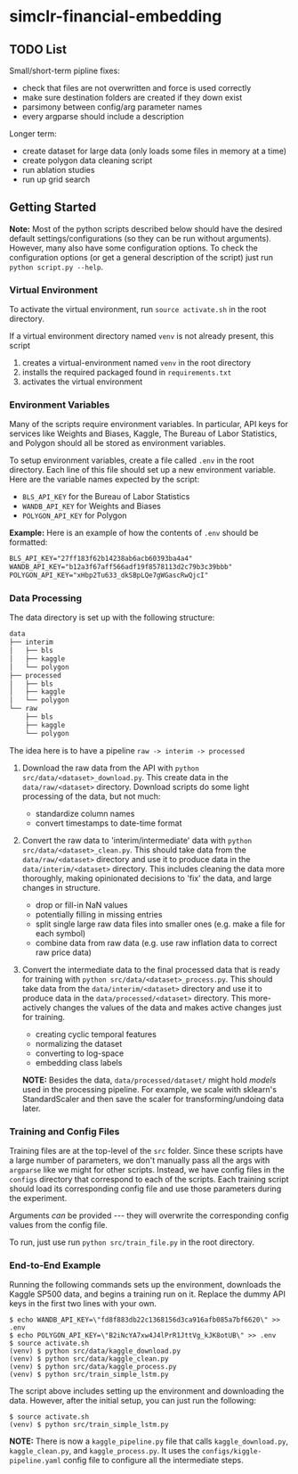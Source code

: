 # simclr-financial-embedding

## TODO List

Small/short-term pipline fixes:

- check that files are not overwritten and force is used correctly
- make sure destination folders are created if they down exist
- parsimony between config/arg parameter names
- every argparse should include a description

Longer term:

- create dataset for large data (only loads some files in memory at a time)
- create polygon data cleaning script
- run ablation studies
- run up grid search

## Getting Started

**Note:** Most of the python scripts described below should have the desired default settings/configurations (so they can be run without arguments).
However, many also have some configuration options.
To check the configuration options (or get a general description of the script) just run `python script.py --help`.

### Virtual Environment

To activate the virtual environment, run `source activate.sh` in the root directory.

If a virtual environment directory named `venv` is not already present, this script

1. creates a virtual-environment named `venv` in the root directory
2. installs the required packaged found in `requirements.txt`
3. activates the virtual environment

### Environment Variables

Many of the scripts require environment variables.
In particular, API keys for services like Weights and Biases, Kaggle, The Bureau of Labor Statistics, and Polygon should all be stored as environment variables.

To setup environment variables, create a file called `.env` in the root directory.
Each line of this file should set up a new environment variable.
Here are the variable names expected by the script:

- `BLS_API_KEY` for the Bureau of Labor Statistics
- `WANDB_API_KEY` for Weights and Biases
- `POLYGON_API_KEY` for Polygon

**Example:** Here is an example of how the contents of `.env` should be formatted:

```txt
BLS_API_KEY="27ff183f62b14238ab6acb60393ba4a4"
WANDB_API_KEY="b12a3f67aff566adf19f8578113d2c79b3c39bbb"
POLYGON_API_KEY="xHbp2Tu633_dkSBpLQe7gWGascRwQjcI"
```

### Data Processing

The data directory is set up with the following structure:

```txt
data
├── interim
│   ├── bls
│   ├── kaggle
│   └── polygon
├── processed
│   ├── bls
│   ├── kaggle
│   └── polygon
└── raw
    ├── bls
    ├── kaggle
    └── polygon
```

The idea here is to have a pipeline `raw -> interim -> processed`

1. Download the raw data from the API with `python src/data/<dataset>_download.py`.
   This create data in the `data/raw/<dataset>` directory.
   Download scripts do some light processing of the data, but not much:

   - standardize column names
   - convert timestamps to date-time format

2. Convert the raw data to 'interim/intermediate' data with `python src/data/<dataset>_clean.py`.
   This should take data from the `data/raw/<dataset>` directory and use it to produce data in the `data/interim/<dataset>` directory.
   This includes cleaning the data more thoroughly, making opinionated decisions to 'fix' the data, and large changes in structure.

   - drop or fill-in NaN values
   - potentially filling in missing entries
   - split single large raw data files into smaller ones (e.g. make a file for each symbol)
   - combine data from raw data (e.g. use raw inflation data to correct raw price data)

3. Convert the intermediate data to the final processed data that is ready for training with `python src/data/<dataset>_process.py`.
   This should take data from the `data/interim/<dataset>` directory and use it to produce data in the `data/processed/<dataset>` directory.
   This more-actively changes the values of the data and makes active changes just for training.

   - creating cyclic temporal features
   - normalizing the dataset
   - converting to log-space
   - embedding class labels

   **NOTE:** Besides the data, `data/processed/dataset/` might hold _models_ used in the processing pipeline.
   For example, we scale with sklearn's StandardScaler and then save the scaler for transforming/undoing data later.

### Training and Config Files

Training files are at the top-level of the `src` folder.
Since these scripts have a large number of parameters, we don't manually pass all the args with `argparse` like we might for other scripts.
Instead, we have config files in the `configs` directory that correspond to each of the scripts.
Each training script should load its corresponding config file and use those parameters during the experiment.

Arguments _can_ be provided --- they will overwrite the corresponding config values from the config file.

To run, just use run `python src/train_file.py` in the root directory.

### End-to-End Example

Running the following commands sets up the environment, downloads the Kaggle SP500 data, and begins a training run on it.
Replace the dummy API keys in the first two lines with your own.

```
$ echo WANDB_API_KEY=\"fd8f883db22c1368156d3ca916afb085a7bf6620\" >> .env
$ echo POLYGON_API_KEY=\"B2iNcYA7xw4J4lPrR1JttVg_kJK8otUB\" >> .env
$ source activate.sh
(venv) $ python src/data/kaggle_download.py
(venv) $ python src/data/kaggle_clean.py
(venv) $ python src/data/kaggle_process.py
(venv) $ python src/train_simple_lstm.py
```

The script above includes setting up the environment and downloading the data.
However, after the initial setup, you can just run the following:

```
$ source activate.sh
(venv) $ python src/train_simple_lstm.py
```

**NOTE:** There is now a `kaggle_pipeline.py` file that calls `kaggle_download.py`, `kaggle_clean.py`, and `kaggle_process.py`.
It uses the `configs/kiggle-pipeline.yaml` config file to configure all the intermediate steps.
